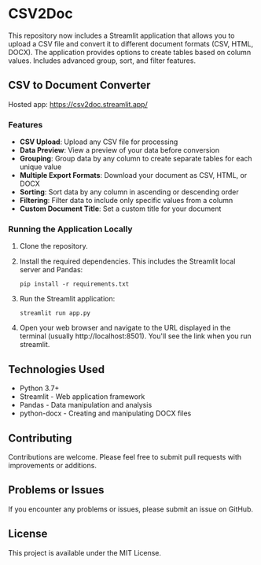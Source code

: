 # CSV2Doc

This repository now includes a Streamlit application that allows you to upload a CSV file and convert it to different document formats (CSV, HTML, DOCX). The application provides options to create tables based on column values. Includes advanced group, sort, and filter features.

## CSV to Document Converter

Hosted app: https://csv2doc.streamlit.app/

### Features

- **CSV Upload**: Upload any CSV file for processing
- **Data Preview**: View a preview of your data before conversion
- **Grouping**: Group data by any column to create separate tables for each unique value
- **Multiple Export Formats**: Download your document as CSV, HTML, or DOCX
- **Sorting**: Sort data by any column in ascending or descending order
- **Filtering**: Filter data to include only specific values from a column
- **Custom Document Title**: Set a custom title for your document

### Running the Application Locally

1. Clone the repository.

2. Install the required dependencies. This includes the Streamlit local server and Pandas:
   ```
   pip install -r requirements.txt
   ```

3. Run the Streamlit application:
   ```
   streamlit run app.py
   ```

4. Open your web browser and navigate to the URL displayed in the terminal (usually http://localhost:8501). You'll see the link when you run streamlit.

## Technologies Used

- Python 3.7+
- Streamlit - Web application framework
- Pandas - Data manipulation and analysis
- python-docx - Creating and manipulating DOCX files

## Contributing

Contributions are welcome. Please feel free to submit pull requests with improvements or additions. 

## Problems or Issues

If you encounter any problems or issues, please submit an issue on GitHub.

## License

This project is available under the MIT License.

